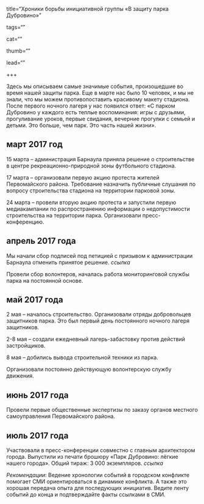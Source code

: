 title=“Хроники борьбы инициативной группы «В защиту парка Дубровино»”

tags=“”

cat=“”

thumb=“”

lead=“”

+++

Здесь мы описываем самые значимые события, произошедшие во время нашей защиты парка.
Еще в марте нас было 10 человек, и мы не знали, что мы можем противопоставить красивому макету стадиона. После первого ночного лагеря у нас появился ответ: «С парком Дубровино у каждого есть теплые воспоминания: игры с друзьями, прогуливание уроков, первые свидания, вечерние прогулки с семьей и детьми. Это больше, чем парк. Это часть нашей жизни».

## март 2017 год

15 марта – администрация Барнаула приняла решение о строительстве в центре рекреационно-природной зоны футбольного стадиона.

17 марта – организовали первую акцию протеста жителей Первомайского района. Требование назначить публичные слушания по вопросу строительства стадиона на территории парковой зоны.

24 марта – провели вторую акцию протеста и запустили первую медиакампании по распространению информации о недопустимости строительства на территории парка. Организовали пресс-конференцию.


## апрель 2017 года

Мы начали сбор подписей под петицией с призывом к администрации Барнаула отменить принятое решение. _ccылка_

Провели сбор волонтеров, началась работа мониторинговой службы парка на постоянной основе.

## май 2017 года

2 мая – началось строительство. Организовали отряды добровольцев защитников парка. Это был первый день постоянного ночного лагеря защитников.

2-8 мая – создали ежедневный лагерь-забастовку против действий застройщиков.

8 мая – добились вывода строительной техники из парка.

Организовали постоянно действующую волонтерскую службу движения.

## июнь 2017 года

Провели первые общественные экспертизы по заказу органов местного самоуправления Первомайского района.

## июль 2017 года

Участвовали в пресс-конференции совместно с главным архитектором города. Выпустили из печати брошюру «Парк Дубровино: лёгкие нашего города». Общий тираж: 3 000 экземпляров. _ccылка_

_Рекомендации_: Ведение хронологии событий в городском конфликте помогает СМИ ориентироваться в динамике конфликта. А также это хорошая передача опыта для последующих инициатив. Ведите ленту событий до конца и подтверждайте факты ссылками в СМИ.
